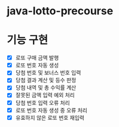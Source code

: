 # java-lotto-precourse

# 기능 구현
- [x] 로또 구매 금액 발행
- [x] 로또 번호 자동 생성
- [x] 당첨 번호 및 보너스 번호 입력
- [x] 당첨 결과 계산 및 등수 판정
- [x] 당첨 내역 및 총 수익률 계산
- [x] 잘못된 금액 입력 예외 처리
- [x] 당첨 번호 입력 오류 처리
- [x] 로또 번호 자동 생성 중 오류 처리
- [x] 유효하지 않은 로또 번호 재입력